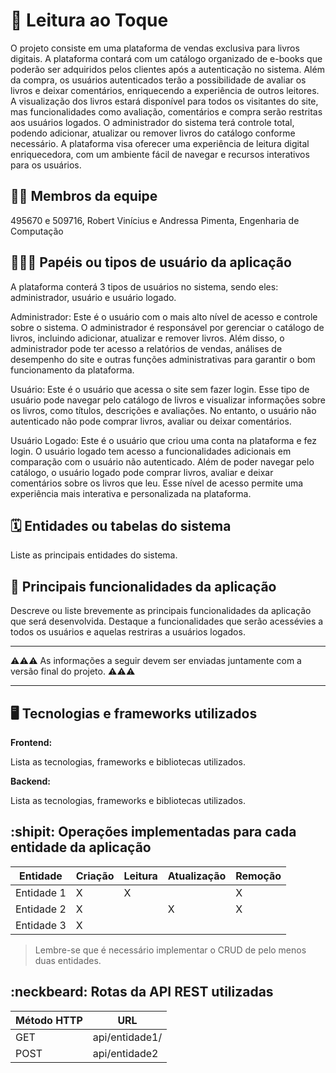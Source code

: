 # :checkered_flag: Leitura ao Toque

O projeto consiste em uma plataforma de vendas exclusiva para livros digitais. A plataforma contará com um catálogo organizado de e-books que poderão ser adquiridos pelos clientes após a autenticação no sistema. Além da compra, os usuários autenticados terão a possibilidade de avaliar os livros e deixar comentários, enriquecendo a experiência de outros leitores. A visualização dos livros estará disponível para todos os visitantes do site, mas funcionalidades como avaliação, comentários e compra serão restritas aos usuários logados. O administrador do sistema terá controle total, podendo adicionar, atualizar ou remover livros do catálogo conforme necessário. A plataforma visa oferecer uma experiência de leitura digital enriquecedora, com um ambiente fácil de navegar e recursos interativos para os usuários.

## :technologist: Membros da equipe

495670 e 509716, Robert Vinícius e Andressa Pimenta, Engenharia de Computação

## :people_holding_hands: Papéis ou tipos de usuário da aplicação
A plataforma conterá 3 tipos de usuários no sistema, sendo eles: administrador, usuário e usuário logado.

Administrador: Este é o usuário com o mais alto nível de acesso e controle sobre o sistema. O administrador é responsável por gerenciar o catálogo de livros, incluindo adicionar, atualizar e remover livros. Além disso, o administrador pode ter acesso a relatórios de vendas, análises de desempenho do site e outras funções administrativas para garantir o bom funcionamento da plataforma.

Usuário: Este é o usuário que acessa o site sem fazer login. Esse tipo de usuário pode navegar pelo catálogo de livros e visualizar informações sobre os livros, como títulos, descrições e avaliações. No entanto, o usuário não autenticado não pode comprar livros, avaliar ou deixar comentários.

Usuário Logado: Este é o usuário que criou uma conta na plataforma e fez login. O usuário logado tem acesso a funcionalidades adicionais em comparação com o usuário não autenticado. Além de poder navegar pelo catálogo, o usuário logado pode comprar livros, avaliar e deixar comentários sobre os livros que leu. Esse nível de acesso permite uma experiência mais interativa e personalizada na plataforma.

## :spiral_calendar: Entidades ou tabelas do sistema

Liste as principais entidades do sistema.

## :triangular_flag_on_post:	 Principais funcionalidades da aplicação

Descreve ou liste brevemente as principais funcionalidades da aplicação que será desenvolvida. Destaque a funcionalidades que serão acessévies a todos os usuários e aquelas restriras a usuários logados.


----

:warning::warning::warning: As informações a seguir devem ser enviadas juntamente com a versão final do projeto. :warning::warning::warning:


----

## :desktop_computer: Tecnologias e frameworks utilizados

**Frontend:**

Lista as tecnologias, frameworks e bibliotecas utilizados.

**Backend:**

Lista as tecnologias, frameworks e bibliotecas utilizados.


## :shipit: Operações implementadas para cada entidade da aplicação


| Entidade| Criação | Leitura | Atualização | Remoção |
| --- | --- | --- | --- | --- |
| Entidade 1 | X |  X  |  | X |
| Entidade 2 | X |    |  X | X |
| Entidade 3 | X |    |  |  |

> Lembre-se que é necessário implementar o CRUD de pelo menos duas entidades.

## :neckbeard: Rotas da API REST utilizadas

| Método HTTP | URL |
| --- | --- |
| GET | api/entidade1/|
| POST | api/entidade2 |
